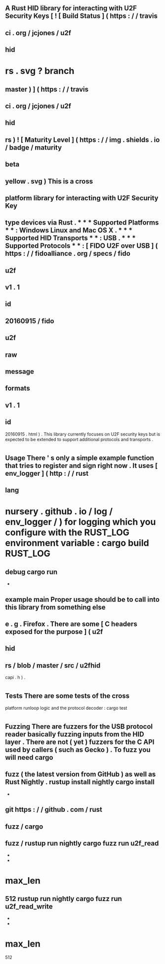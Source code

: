 #
A
Rust
HID
library
for
interacting
with
U2F
Security
Keys
[
!
[
Build
Status
]
(
https
:
/
/
travis
-
ci
.
org
/
jcjones
/
u2f
-
hid
-
rs
.
svg
?
branch
=
master
)
]
(
https
:
/
/
travis
-
ci
.
org
/
jcjones
/
u2f
-
hid
-
rs
)
!
[
Maturity
Level
]
(
https
:
/
/
img
.
shields
.
io
/
badge
/
maturity
-
beta
-
yellow
.
svg
)
This
is
a
cross
-
platform
library
for
interacting
with
U2F
Security
Key
-
type
devices
via
Rust
.
*
*
*
Supported
Platforms
*
*
:
Windows
Linux
and
Mac
OS
X
.
*
*
*
Supported
HID
Transports
*
*
:
USB
.
*
*
*
Supported
Protocols
*
*
:
[
FIDO
U2F
over
USB
]
(
https
:
/
/
fidoalliance
.
org
/
specs
/
fido
-
u2f
-
v1
.
1
-
id
-
20160915
/
fido
-
u2f
-
raw
-
message
-
formats
-
v1
.
1
-
id
-
20160915
.
html
)
.
This
library
currently
focuses
on
U2F
security
keys
but
is
expected
to
be
extended
to
support
additional
protocols
and
transports
.
#
#
Usage
There
'
s
only
a
simple
example
function
that
tries
to
register
and
sign
right
now
.
It
uses
[
env_logger
]
(
http
:
/
/
rust
-
lang
-
nursery
.
github
.
io
/
log
/
env_logger
/
)
for
logging
which
you
configure
with
the
RUST_LOG
environment
variable
:
cargo
build
RUST_LOG
=
debug
cargo
run
-
-
example
main
Proper
usage
should
be
to
call
into
this
library
from
something
else
-
e
.
g
.
Firefox
.
There
are
some
[
C
headers
exposed
for
the
purpose
]
(
u2f
-
hid
-
rs
/
blob
/
master
/
src
/
u2fhid
-
capi
.
h
)
.
#
#
Tests
There
are
some
tests
of
the
cross
-
platform
runloop
logic
and
the
protocol
decoder
:
cargo
test
#
#
Fuzzing
There
are
fuzzers
for
the
USB
protocol
reader
basically
fuzzing
inputs
from
the
HID
layer
.
There
are
not
(
yet
)
fuzzers
for
the
C
API
used
by
callers
(
such
as
Gecko
)
.
To
fuzz
you
will
need
cargo
-
fuzz
(
the
latest
version
from
GitHub
)
as
well
as
Rust
Nightly
.
rustup
install
nightly
cargo
install
-
-
git
https
:
/
/
github
.
com
/
rust
-
fuzz
/
cargo
-
fuzz
/
rustup
run
nightly
cargo
fuzz
run
u2f_read
-
-
-
max_len
=
512
rustup
run
nightly
cargo
fuzz
run
u2f_read_write
-
-
-
max_len
=
512
